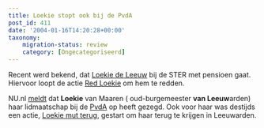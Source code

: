 ```yaml
---
title: Loekie stopt ook bij de PvdA
post_id: 411
date: '2004-01-16T14:20:28+00:00'
taxonomy:
    migration-status: review
    category: [Ongecategoriseerd]
---
```

Recent werd bekend, dat [Loekie de Leeuw](http://info.omroep.nl/ster?nav=blljEsHCfDjCkF) bij de STER met pensioen gaat. Hiervoor loopt de actie [Red Loekie](http://www.redloekie.tk/) om hem te redden.

NU.nl [meldt](http://nu.nl/news.jsp?n=261238&c=11) dat **Loekie** van Maaren ( oud-burgemeester **van Leeuw**arden) haar lidmaatschap bij de [PvdA](http://www.pvda.nl/) op heeft gezegd. Ook voor haar was destijds een actie, [Loekie mut terug](http://www.loekiemutterug.plein058.nl/loekiemutterug/index.htm), gestart om haar terug te krijgen in Leeuwarden.